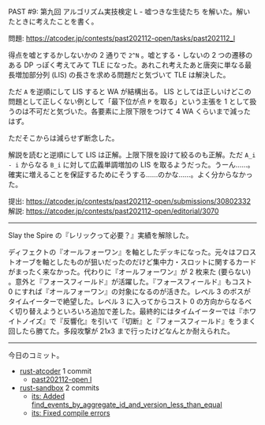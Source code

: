 PAST #9: 第九回 アルゴリズム実技検定 L - 嘘つきな生徒たち を解いた。解いたときに考えたことを書く。

問題: <https://atcoder.jp/contests/past202112-open/tasks/past202112_l>

得点を嘘とするかしないかの 2 通りで `2^N` 。嘘とする・しないの 2 つの遷移のある DP っぽく考えてみて TLE になった。あれこれ考えたあと唐突に単なる最長増加部分列 (LIS) の長さを求める問題だと気づいて TLE は解決した。

ただ `A` を逆順にして LIS すると WA が結構出る。 LIS としては正しいけどこの問題として正しくない例として「最下位が点 `P` を取る」という主張を 1 として扱うのは不可だと気づいた。各要素に上限下限をつけて 4 WA くらいまで減ったはず。

ただそこからは減らせず断念した。

解説を読むと逆順にして LIS は正解。上限下限を設けて絞るのも正解。ただ `A_i - i` からなる `B_i` に対して広義単調増加の LIS を取るようだった。うーん……。確実に増えることを保証するためにそうする……のかな……。よく分からなかった。

提出: <https://atcoder.jp/contests/past202112-open/submissions/30802332>
解説: <https://atcoder.jp/contests/past202112-open/editorial/3070>

---

Slay the Spire の『レリックって必要？』実績を解除した。

ディフェクトの『オールフォーワン』を軸としたデッキになった。元々はフロストオーブを軸としたものが狙いだったのだけど集中力・スロットに関するカードがまったく来なかった。代わりに『オールフォーワン』が 2 枚来た (要らない) 。意外と『フォースフィールド』が活躍した。『フォースフィールド』もコスト 0 にすれば『オールフォーワン』の対象になるのが活きた。レベル 3 のボスがタイムイーターで絶望した。レベル 3 に入ってからコスト 0 の方向からなるべく切り替えようといろいろ追加で差した。最終的にはタイムイーターでは『ホワイトノイズ』で『反響化』を引いて『切断』と『フォースフィールド』をうまく回したら勝てた。多段攻撃が 21x3 まで行ったけどなんとか耐えられた。

---

今日のコミット。

- [rust-atcoder](https://github.com/bouzuya/rust-atcoder) 1 commit
  - [past202112-open l](https://github.com/bouzuya/rust-atcoder/commit/14fa13138a3aa29413aab44525fcc393dc28e641)
- [rust-sandbox](https://github.com/bouzuya/rust-sandbox) 2 commits
  - [its: Added find_events_by_aggregate_id_and_version_less_than_equal](https://github.com/bouzuya/rust-sandbox/commit/b99a58e4b3ef821f2379b7703c5c4e8d58115ffe)
  - [its: Fixed compile errors](https://github.com/bouzuya/rust-sandbox/commit/ed6c9eebb84aa7df6766197d06146a175bf0d01b)
